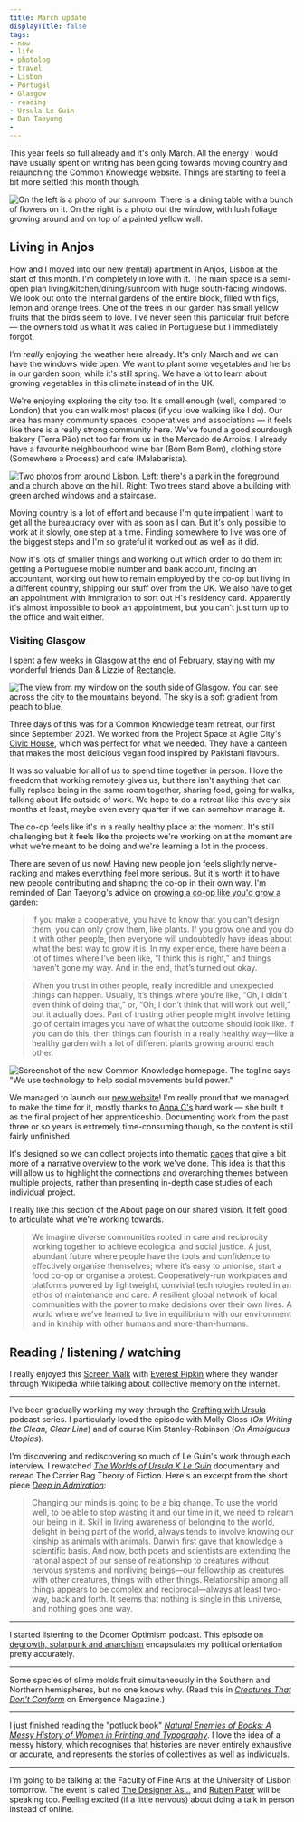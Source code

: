 ```yaml
---
title: March update
displayTitle: false
tags: 
- now
- life
- photolog
- travel
- Lisbon
- Portugal
- Glasgow
- reading
- Ursula Le Guin
- Dan Taeyong
- 
---
```


This year feels so full already and it's only March. All the energy I would have usually spent on writing has been going towards moving country and relaunching the Common Knowledge website. Things are starting to feel a bit more settled this month though.

![On the left is a photo of our sunroom. There is a dining table with a bunch of flowers on it. On the right is a photo out the window, with lush foliage growing around and on top of a painted yellow wall.](https://d2w9rnfcy7mm78.cloudfront.net/20832201/original_8c935fb980c93f8fd5121e9e600d3f0f.jpg?1678652427?bc=0)

<!-- more -->

## Living in Anjos

How and I moved into our new (rental) apartment in Anjos, Lisbon at the start of this month. I'm completely in love with it. The main space is a semi-open plan living/kitchen/dining/sunroom with huge south-facing windows. We look out onto the internal gardens of the entire block, filled with figs, lemon and orange trees. One of the trees in our garden has small yellow fruits that the birds seem to love. I've never seen this particular fruit before — the owners told us what it was called in Portuguese but I immediately forgot.

I'm *really* enjoying the weather here already. It's only March and we can have the windows wide open. We want to plant some vegetables and herbs in our garden soon, while it's still spring. We have a lot to learn about growing vegetables in this climate instead of in the UK.

We're enjoying exploring the city too. It's small enough (well, compared to London) that you can walk most places (if you love walking like I do). Our area has many community spaces, cooperatives and associations — it feels like there is a really strong community here. We've found a good sourdough bakery (Terra Pão) not too far from us in the Mercado de Arroios. I already have a favourite neighbourhood wine bar (Bom Bom Bom), clothing store (Somewhere a Process) and cafe (Malabarista).

![Two photos from around Lisbon. Left: there's a park in the foreground and a church above on the hill. Right: Two trees stand above a building with green arched windows and a staircase.](https://d2w9rnfcy7mm78.cloudfront.net/20832281/original_9ef9228481595e0e59039ccdd4eb384d.jpg?1678652803?bc=0)

Moving country is a lot of effort and because I'm quite impatient I want to get all the bureaucracy over with as soon as I can. But it's only possible to work at it slowly, one step at a time. Finding somewhere to live was one of the biggest steps and I'm so grateful it worked out as well as it did.

Now it's lots of smaller things and working out which order to do them in: getting a Portuguese mobile number and bank account, finding an accountant, working out how to remain employed by the co-op but living in a different country, shipping our stuff over from the UK. We also have to get an appointment with immigration to sort out H's residency card. Apparently it's almost impossible to book an appointment, but you can't just turn up to the office and wait either.

### Visiting Glasgow

I spent a few weeks in Glasgow at the end of February, staying with my wonderful friends Dan & Lizzie of [Rectangle](https://rectangle.design/).

![The view from my window on the south side of Glasgow. You can see across the city to the mountains beyond. The sky is a soft gradient from peach to blue.](https://d2w9rnfcy7mm78.cloudfront.net/20832205/original_eb8dd5626800367e1e53111d96964767.jpg?1678652433?bc=0)

Three days of this was for a Common Knowledge team retreat, our first since September 2021. We worked from the Project Space at Agile City's [Civic House](https://agile-city.com/building/civic-house/), which was perfect for what we needed. They have a canteen that makes the most delicious vegan food inspired by Pakistani flavours.

It was so valuable for all of us to spend time together in person. I love the freedom that working remotely gives us, but there isn't anything that can fully replace being in the same room together, sharing food, going for walks, talking about life outside of work. We hope to do a retreat like this every six months at least, maybe even every quarter if we can somehow manage it.

The co-op feels like it's in a really healthy place at the moment. It's still challenging but it feels like the projects we're working on at the moment are what we're meant to be doing and we're learning a lot in the process.

There are seven of us now! Having new people join feels slightly nerve-racking and makes everything feel more serious. But it's worth it to have new people contributing and shaping the co-op in their own way. I'm reminded of Dan Taeyong's advice on [growing a co-op like you'd grow a garden](https://thecreativeindependent.com/people/designer-architect-teacher-and-learner-dan-taeyoung-on-growing-a-cooperative-like-youd-grow-a-garden/):

> If you make a cooperative, you have to know that you can’t design them; you can only grow them, like plants. If you grow one and you do it with other people, then everyone will undoubtedly have ideas about what the best way to grow it is. In my experience, there have been a lot of times where I’ve been like, “I think this is right,” and things haven’t gone my way. And in the end, that’s turned out okay.

> When you trust in other people, really incredible and unexpected things can happen. Usually, it’s things where you’re like, “Oh, I didn’t even think of doing that,” or, “Oh, I don’t think that will work out well,” but it actually does. Part of trusting other people might involve letting go of certain images you have of what the outcome should look like. If you can do this, then things can flourish in a really healthy way—like a healthy garden with a lot of different plants growing around each other.

![Screenshot of the new Common Knowledge homepage. The tagline says "We use technology to help social movements build power."](https://d2w9rnfcy7mm78.cloudfront.net/20832386/original_841e8d4e36000468431a7f7b483504e8.jpg?1678653110?bc=0)

We managed to launch our [new website](https://commonknowledge.coop/)! I'm really proud that we managed to make the time for it, mostly thanks to [Anna C's](https://www.annacunnane.co.uk/) hard work — she built it as the final project of her apprenticeship. Documenting work from the past three or so years is extremely time-consuming though, so the content is still fairly unfinished.

It's designed so we can collect projects into thematic [pages](https://commonknowledge.coop/services/design-development/) that give a bit more of a narrative overview to the work we've done. This idea is that this will allow us to highlight the connections and overarching themes between multiple projects, rather than presenting in-depth case studies of each individual project.

I really like this section of the About page on our shared vision. It felt good to articulate what we're working towards.

> We imagine diverse communities rooted in care and reciprocity working together to achieve ecological and social justice. A just, abundant future where people have the tools and confidence to effectively organise themselves; where it’s easy to unionise, start a food co-op or organise a protest. Cooperatively-run workplaces and platforms powered by lightweight, convivial technologies rooted in an ethos of maintenance and care. A resilient global network of local communities with the power to make decisions over their own lives. A world where we’ve learned to live in equilibrium with our environment and in kinship with other humans and more-than-humans.

## Reading / listening / watching

I really enjoyed this [Screen Walk](https://www.youtube.com/watch?v=ZzixlNXft9w&ab_channel=ScreenWalks) with [Everest Pipkin](https://everest-pipkin.com/) where they wander through Wikipedia while talking about collective memory on the internet.

---

I've been gradually working my way through the [Crafting with Ursula](https://tinhouse.com/th_podcast_cat/crafting-with-ursula/) podcast series. I particularly loved the episode with Molly Gloss (*On Writing the Clean, Clear Line*) and of course Kim Stanley-Robinson (*On Ambiguous Utopias*). 

I'm discovering and rediscovering so much of Le Guin's work through each interview. I rewatched [*The Worlds of Ursula K Le Guin*](https://worldsofukl.com/) documentary and reread The Carrier Bag Theory of Fiction. Here's an excerpt from the short piece [*Deep in Admiration*](http://artandcrap.com/ensayos/ursula-k-le-guin-deep-in-admiration/):

> Changing our minds is going to be a big change. To use the world well, to be able to stop wasting it and our time in it, we need to relearn our being in it. Skill in living awareness of belonging to the world, delight in being part of the world, always tends to involve knowing our kinship as animals with animals. Darwin first gave that knowledge a scientific basis. And now, both poets and scientists are extending the rational aspect of our sense of relationship to creatures without nervous systems and nonliving beings—our fellowship as creatures with other creatures, things with other things. Relationship among all things appears to be complex and reciprocal—always at least two-way, back and forth. It seems that nothing is single in this universe, and nothing goes one way.

---

I started listening to the Doomer Optimism podcast. This episode on [degrowth, solarpunk and anarchism](https://podcasters.spotify.com/pod/show/doomer-optimism/episodes/DO-118---Anarchism--Solar-Punk--and-Degrowth-with-Andrew-e1v38b8/a-a9bl2qm) encapsulates my political orientation pretty accurately.

---

Some species of slime molds fruit simultaneously in the Southern and Northern hemispheres, but no one knows why. (Read this in [*Creatures That Don't Conform*](https://emergencemagazine.org/essay/creatures-that-dont-conform/) on Emergence Magazine.)

---

I just finished reading the "potluck book" [*Natural Enemies of Books: A Messy History of Women in Printing and Typography*](https://occasionalpapers.org/product/the-natural-enemies-of-books/). I love the idea of a messy history, which recognises that histories are never entirely exhaustive or accurate, and represents the stories of collectives as well as individuals.

---

I'm going to be talking at the Faculty of Fine Arts at the University of Lisbon tomorrow. The event is called [The Designer As…](https://www.belasartes.ulisboa.pt/en/aula-aberta-dciv-the-designer-as/) and [Ruben Pater](https://www.untold-stories.net/) will be speaking too. Feeling excited (if a little nervous) about doing a talk in person instead of online.